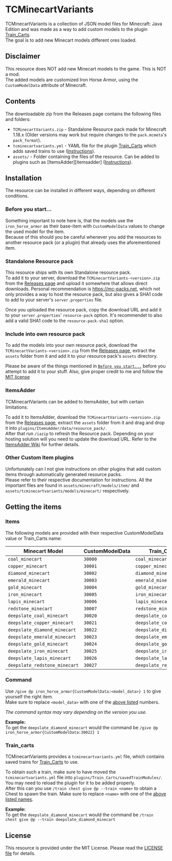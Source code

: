 <!-- Plugin pages -->
[traincarts]: 
[itemsadder]: 

<!-- GitHub Links -->
[releases]: https://github.com/Andre601/TCMinecartVariants/releases
[license]: https://github.com/Andre601/TCMinecartVariants/blob/main/LICENSE

<!-- Other Links -->
[ia-wiki]: https://itemsadder.devs.beer

# TCMinecartVariants

TCMinecartVariants is a collection of JSON model files for Minecraft: Java Edition and was made as a way to add custom models to the plugin [Train_Carts][traincarts].  
The goal is to add new Minecart models different ores loaded.

## Disclaimer

This resource does NOT add new Minecart models to the game. This is NOT a mod.  
The added models are customized Iron Horse Armor, using the `CustomModelData` attribute of Minecraft.

## Contents

The downloadable zip from the Releases page contains the following files and folders:

- `TCMinecartVariants.zip` - Standalone Resource pack made for Minecraft 1.18.x (Older versions may work but require changes to the `pack.mcmeta`'s `pack_format`).
- `tcminecartvariants.yml` - YAML file for the plugin [Train_Carts][traincarts] which adds saved trains to use ([Instructions](#train_carts)).
- `assets/` - Folder containing the files of the resource. Can be added to plugins such as [ItemsAdder][itemsadder] ([Instructions](#itemsadder)).

## Installation

The resource can be installed in different ways, depending on different conditions.

### Before you start...

Something important to note here is, that the models use the `iron_horse_armor` as their base-item with `CustomModelData` values to change the used model for the item.  
Because of this should you be careful whenever you add the resources to another resource pack (or a plugin) that already uses the aforementioned item.

### Standalone Resource pack

This resource ships with its own Standalone resource pack.  
To add it to your server, download the `TCMinecartVariants-<version>.zip` from the [Releases page][releases] and upload it somewhere that allows direct downloads. Personal recommendation is https://mc-packs.net, which not only provides a way to host the resource pack, but also gives a SHA1 code to add to your server's `server.properties` file.

Once you uploaded the resource pack, copy the download URL and add it to your `server.properties`' `resource-pack` option. It's recommendet to also add a valid SHA1 code to the `resource-pack-sha1` option.

### Include into own resource pack

To add the models into your own resource pack, download the `TCMinecartVariants-<version>.zip` from the [Releases page][releases], extract the `assets` folder from it and add it to your resource pack's `assets` directory.

Please be aware of the things mentioned in [`Before you start...`](#before-you-start) before you attempt to add it to your stuff.
Also, give proper credit to me and follow the [MIT license][license]

### ItemsAdder

TCMinecartVariants can be added to ItemsAdder, but with certain limitations.

To add it to ItemsAdder, download the `TCMinecartVariants-<version>.zip` from the [Releases page][releases], extract the `assets` folder from it and drag and drop it into `plugins/ItemsAdder/data/resource_pack/`.  
After that run `/iazip` to refresh the Resource pack. Depending on your hosting solution will you need to update the download URL. Refer to the [ItemsAdder Wiki][ia-wiki] for further details.

### Other Custom Item plugins

Unfortunately can I not give instructions on other plugins that add custom items through automatically generated resource packs.  
Please refer to their respective documentation for instructions. All the important files are found in `assets/minecraft/models/item/` and `assets/tcminecartvariants/models/minecart/` respectively.

## Getting the items

### Items

The following models are provided with their respective CustomModelData value or Train_Carts name:

| Minecart Model                | CustomModelData | Train_Carts name              |
| ----------------------------- | --------------- | ----------------------------- |
| `coal_minecart`               | `30000`         | `coal_minecart`               |
| `copper_minecart`             | `30001`         | `copper_minecart`             |
| `diamond_minecart`            | `30002`         | `diamond_minecart`            |
| `emerald_minecart`            | `30003`         | `emerald_minecart`            |
| `gold_minecart`               | `30004`         | `gold_minecart`               |
| `iron_minecart`               | `30005`         | `iron_minecart`               |
| `lapis_minecart`              | `30006`         | `lapis_minecart`              |
| `redstone_minecart`           | `30007`         | `redstone_minecart`           |
| `deepslate_coal_minecart`     | `30020`         | `deepslate_coal_minecart`     |
| `deepslate_copper_minecart`   | `30021`         | `deepslate_copper_minecart`   |
| `deepslate_diamond_minecart`  | `30022`         | `deepslate_diamond_minecart`  |
| `deepslate_emerald_minecart`  | `30023`         | `deepslate_emerald_minecart`  |
| `deepslate_gold_minecart`     | `30024`         | `deepslate_gold_minecart`     |
| `deepslate_iron_minecart`     | `30025`         | `deepslate_iron_minecart`     |
| `deepslate_lapis_minecart`    | `30026`         | `deepslate_lapis_minecart`    |
| `deepslate_redstone_minecart` | `30027`         | `deepslate_redstone_minecart` |


### Command

Use `/give @p iron_horse_armor{CustomModelData:<model_data>} 1` to give yourself the right item.  
Make sure to replace `<model_data>` with one of the [above listed](#items) numbers.

*The command syntax may vary depending on the version you use.*

**Example:**  
To get the `deepslate_diamond_minecart` would the command be `/give @p iron_horse_armor{CustomModelData:30022} 1`

### Train_carts

TCMinecartVariants provides a `tcminecartvariants.yml` file, which contains saved trains for [Train_Carts][traincarts] to use.

To obtain such a train, make sure to have moved the `tcminecartvariants.yml` file into `plugins/Train_Carts/savedTrainModules/`. You may need to reload the plugin for it to be added properly.  
After this can you use `/train chest give @p --train <name>` to obtain a Chest to spawn the train. Make sure to replace `<name>` with one of the [above listed names](#items).

**Example:**  
To get the `deepslate_diamond_minecart` would the command be `/train chest give @p --train deepslate_diamond_minecart`

## License

This resource is provided under the MIT License. Please read the [LICENSE file][license] for details.